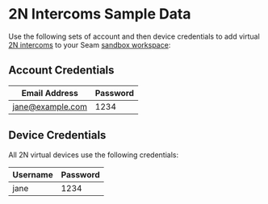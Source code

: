 # 2N Intercoms Sample Data

Use the following sets of account and then device credentials to add virtual [2N intercoms](../2n-intercom-systems.md) to your Seam [sandbox workspace](../../core-concepts/workspaces/#sandbox-workspaces):

## Account Credentials

| Email Address    | Password |
| ---------------- | -------- |
| jane@example.com | 1234     |

## Device Credentials

All 2N virtual devices use the following credentials:

| Username | Password |
| -------- | -------- |
| jane     | 1234     |

